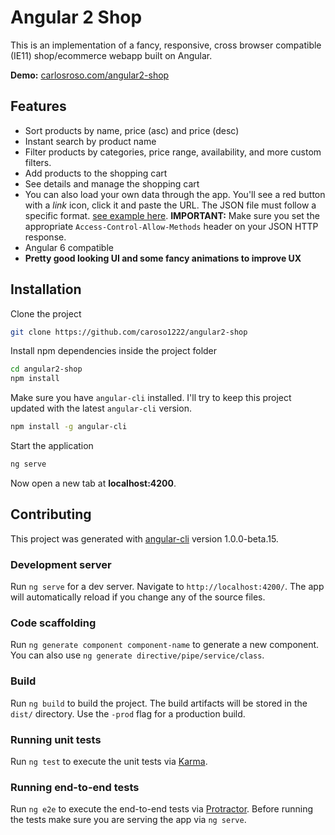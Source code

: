 # Angular 2 Shop

This is an implementation of a fancy, responsive, cross browser compatible (IE11) shop/ecommerce webapp built on Angular.

**Demo:** [carlosroso.com/angular2-shop](http://carlosroso.com/angular2-shop/)

## Features
* Sort products by name, price (asc) and price (desc)
* Instant search by product name
* Filter products by categories, price range, availability, and more custom filters.
* Add products to the shopping cart
* See details and manage the shopping cart
* You can also load your own data through the app. You'll see a red button with a *link* icon, click it and paste the URL. The JSON file must follow a specific format. [see example here](http://carlosroso.com/angular2-shop-json/). **IMPORTANT:** Make sure you set the appropriate `Access-Control-Allow-Methods` header on your JSON HTTP response. 
* Angular 6 compatible
* **Pretty good looking UI and some fancy animations to improve UX**

## Installation

Clone the project
```bash
git clone https://github.com/caroso1222/angular2-shop
```

Install npm dependencies inside the project folder
```bash
cd angular2-shop
npm install
```

Make sure you have `angular-cli` installed. I'll try to keep this project updated with the latest `angular-cli` version.
```bash
npm install -g angular-cli
```

Start the application
```bash
ng serve
```

Now open a new tab at **localhost:4200**.


## Contributing

This project was generated with [angular-cli](https://github.com/angular/angular-cli) version 1.0.0-beta.15.

### Development server
Run `ng serve` for a dev server. Navigate to `http://localhost:4200/`. The app will automatically reload if you change any of the source files.

### Code scaffolding

Run `ng generate component component-name` to generate a new component. You can also use `ng generate directive/pipe/service/class`.

### Build

Run `ng build` to build the project. The build artifacts will be stored in the `dist/` directory. Use the `-prod` flag for a production build.

### Running unit tests

Run `ng test` to execute the unit tests via [Karma](https://karma-runner.github.io).

### Running end-to-end tests

Run `ng e2e` to execute the end-to-end tests via [Protractor](http://www.protractortest.org/).
Before running the tests make sure you are serving the app via `ng serve`.
